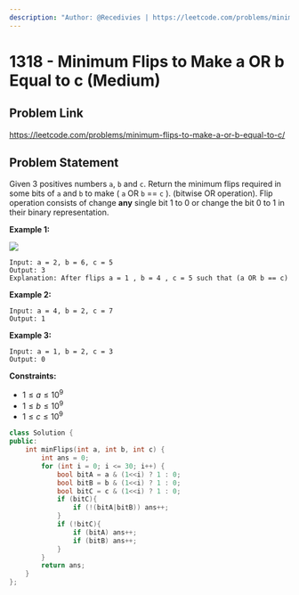 ```yaml
---
description: "Author: @Recedivies | https://leetcode.com/problems/minimum-flips-to-make-a-or-b-equal-to-c/"
---
```


# 1318 - Minimum Flips to Make a OR b Equal to c (Medium)

## Problem Link

https://leetcode.com/problems/minimum-flips-to-make-a-or-b-equal-to-c/

## Problem Statement

Given 3 positives numbers `a`, `b` and `c`. Return the minimum flips required in some bits of `a` and `b` to make ( `a` OR `b` == `c` ). (bitwise OR operation). Flip operation consists of change **any** single bit 1 to 0 or change the bit 0 to 1 in their binary representation.

**Example 1:**

![](https://assets.leetcode.com/uploads/2020/01/06/sample_3_1676.png)

```
Input: a = 2, b = 6, c = 5
Output: 3
Explanation: After flips a = 1 , b = 4 , c = 5 such that (a OR b == c)
```

**Example 2:**

```
Input: a = 4, b = 2, c = 7
Output: 1
```

**Example 3:**

```
Input: a = 1, b = 2, c = 3
Output: 0
```

**Constraints:**

- $1 \le a \le 10^9$
- $1 \le b \le 10^9$
- $1 \le c \le 10^9$

<Tabs>
<TabItem value="cpp" label="C++">
<SolutionAuthor name="@Recedivies" link="https://github.com/Recedivies" />

```cpp
class Solution {
public:
    int minFlips(int a, int b, int c) {
        int ans = 0;
        for (int i = 0; i <= 30; i++) {
            bool bitA = a & (1<<i) ? 1 : 0;
            bool bitB = b & (1<<i) ? 1 : 0;
            bool bitC = c & (1<<i) ? 1 : 0;
            if (bitC){
                if (!(bitA|bitB)) ans++;
            }
            if (!bitC){
                if (bitA) ans++;
                if (bitB) ans++;
            }
        }
        return ans;
    }
};
```

</TabItem>
</Tabs>
